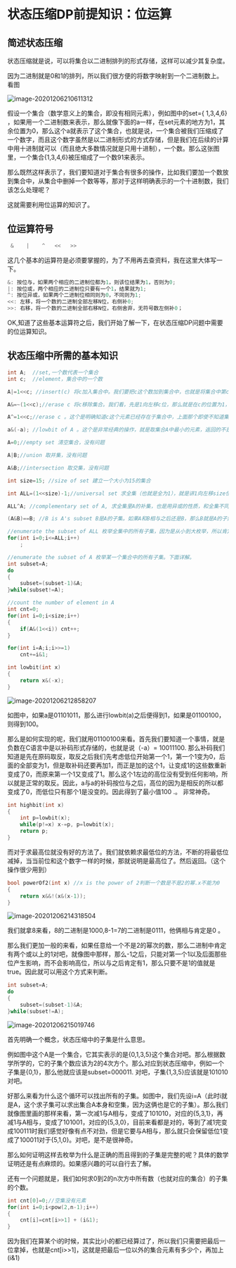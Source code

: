 # 状态压缩DP前提知识：位运算

## 简述状态压缩

状态压缩就是说，可以将集合以二进制排列的形式存储，这样可以减少其复杂度。

因为二进制就是0和1的排列，所以我们很方便的将数字映射到一个二进制数上。看图

![image-20201206210611312](C:\Users\dell\AppData\Roaming\Typora\typora-user-images\image-20201206210611312.png)

假设一个集合（数学意义上的集合，即没有相同元素），例如图中的set={ 1,3,4,6} ，如果用一个二进制数来表示，那么就像下面的a一样，在set元素的地方为1，其余位置为0，那么这个a就表示了这个集合，也就是说，一个集合被我们压缩成了一个数字，而且这个数字虽然是以二进制形式的方式存储，但是我们在后续的计算中用十进制就可以（而且绝大多数情况就是只用十进制），一个数。那么这张图里，一个集合{1,3,4,6}被压缩成了一个数91来表示。

那么既然这样表示了，我们要知道对于集合有很多的操作，比如我们要加一个数放到集合中，从集合中删掉一个数等等，那对于这样明确表示的一个十进制数，我们该怎么处理呢？

这就需要利用位运算的知识了。

## 位运算符号

```c
 &    |    ^   <<   >>
```

这几个基本的运算符是必须要掌握的，为了不用再去查资料，我在这里大体写一下。

```C
&: 按位与，如果两个相应的二进制位都为1，则该位结果为1，否则为0;
|: 按位或，两个相应的二进制位只要有一个1，结果就为1;
^: 按位异或，如果两个二进制位相同则为0，不同则为1;
<<: 左移，将一个数的二进制全部左移N位，右侧补0;
>>: 右移，将一个数的二进制全部右移N位，右侧舍弃，无符号数左侧补0；
```

OK,知道了这些基本运算符之后，我们开始了解一下，在状态压缩DP问题中需要的位运算知识。

## 状态压缩中所需的基本知识

```c
int A;  //set,一个数代表一个集合
int c;	//element，集合中的一个数

A|=1<<c; //insert(c) 将c加入集合中。我们要把c这个数加到集合中，也就是将集合中第c个位置设为1，那么就把1向左移c位，然后与集合A按位或，根据按位或的计算，如果第c位是0，那么正好变为1，如果是1，那么说明原集合中已有c这个元素，不用再加入，而其他位该是1的还是1，该是0的还是0。

A&=~(1<<c);//erase c 将c移除集合。我们看，先是1向左移c位，那么就是在c的位置为1，然后再取反，那么就是除了c的位置，其余都是1，然后再和A按位与，结果就是，其余位置是0的还是0，是1的还是1，但是c的位置是0&1，结果是0，那么就把c去除了。

A^=1<<c;//erase c 。这个是明确知道c这个元素已经存在于集合中，上面那个即使不知道集合中是否存在元素c也依然可以使用。 而这个也更简单了。 异或就是不同为1，相同为0，那么左移了c位之后，两个1相异或就是0了，所以去除。

a&(-a); //lowbit of A 。这个是非常经典的操作，就是取集合A中最小的元素，返回的不是1的位置，而是确切的最小的元素的十进制数。在下面会用图具体解释

A=0;//empty set 清空集合，没有问题

A|B;//union 取并集，没有问题

A&B;//intersection 取交集，没有问题

int size=15; //size of set 建立一个大小为15的集合

int ALL=(1<<size)-1;//universal set 求全集（也就是全为1），就是讲1向左移size位，这时候是第十六位为1，其余位全为0，所以我们再减1，这样就变成了15个1

ALL^A; //complementary set of A, 求全集里A的补集，也是用异或的性质，和全集不同的为1,就是A的补集

(A&B)==B; //B is A's subset B是A的子集。如果A和B相与之后还是B，那么B就是A的子集。

//enumerate the subset of ALL 枚举全集中的所有子集，因为是从小到大枚举，所以肯定可以枚举所有的子集。 
for(int i=0;i<=ALL;i++)
    ;

//enumerate the subset of A 枚举某一个集合中的所有子集。下面详解。
int subset=A;
do
{
    subset=(subset-1)&A;
}while(subset!=A);

//count the number of element in A
int cnt=0;
for(int i=0;i<size;i++)
{
    if(A&(1<<i)) cnt++;
}

for(int i=A;i;i>>=1)
    cnt+=i&1;
```

```c
int lowbit(int x)
{
    return x&(-x);
}
```

![image-20201206212858207](C:\Users\dell\AppData\Roaming\Typora\typora-user-images\image-20201206212858207.png)

如图中，如果a是01101011，那么进行lowbit(a)之后便得到1，如果是01100100，则得到100。

那么是如何实现的呢，我们就用01100100来看。首先我们要知道一个事情，就是负数在C语言中是以补码形式存储的，也就是说（-a）= 10011100. 那么补码我们知道是先在原码取反，取反之后我们先考虑低位开始第一个1，第一个1变为0，后面的全部变为1，但是取补码还要再加1，而正是加的这个1，让变成1的这些数重新变成了0，而原来第一个1又变成了1。那么这个1左边的高位没有受到任何影响，所以就是正常的取反。因此，a与a的补码按位与之后，高位的因为是相反的所以都变成了0，而低位只有那个1是没变的。因此得到了最小值100 .。 非常神奇。



```c
int highbit(int x)
{
    int p=lowbit(x);
    while(p!=x) x-=p, p=lowbit(x);
    return p;
}
```

而对于求最高位就没有好的方法了。我们就依赖求最低位的方法，不断的将最低位减掉，当当前位和这个数字一样的时候，那就说明是最高位了。然后返回。（这个操作很少用到）



```c
bool powerOf2(int x) //x is the power of 2判断一个数是不是2的幂.x不能为0
{
    return x&&!(x&(x-1));
}
```

![image-20201206214318504](C:\Users\dell\AppData\Roaming\Typora\typora-user-images\image-20201206214318504.png)

我们就拿8来看，8的二进制是1000,8-1=7的二进制是0111，他俩相与肯定是0 。

那么我们更加一般的来看，如果任意给一个不是2的幂次的数，那么二进制中肯定有两个或以上的1对吧，就像图中那样，那么-1之后，只能对第一个1以及后面那些位产生影响，而不会影响高位，所以与之后肯定有1，那么只要不是1的值就是true。因此就可以用这个方式来判断。

```c
int subset=A;
do
{
    subset=(subset-1)&A;
}while(subset!=A);
```

![image-20201206215019746](C:\Users\dell\AppData\Roaming\Typora\typora-user-images\image-20201206215019746.png)

首先明确一个概念，状态压缩中的子集是什么意思。

例如图中这个A是一个集合，它其实表示的是{0,1,3,5}这个集合对吧。那么根据数学所学的，它的子集个数应该为2的4次方个。那么对应到状态压缩中，例如一个子集是{0,1}，那么他就应该是subset=000011. 对吧，子集{1,3,5}应该就是101010对吧。

好那么来看为什么这个循环可以找出所有的子集。如图中，我们先设i=A（此时i就是A，这个求子集可以求出集合A本身和空集，因为这俩也是它的子集）。那么我们就像图里画的那样来看，第一次减1与A相与，变成了101010，对应的{5,3,1}，再减1与A相与，变成了101001，对应的{5,3,0}，目前来看都是对的，等到了减1完变成100111时我们感觉好像有点不对劲，但是它要与A相与，那么就只会保留低位1变成了100011对于{5,1,0}。对吧，是不是很神奇。

那么如何证明这样去枚举为什么是正确的而且得到的子集是完整的呢？具体的数学证明还是有点麻烦的。如果感兴趣的可以自行去了解。



还有一个问题就是，我们如何求0到2的n次方中所有数（也就对应的集合）的子集的个数。

```c
int cnt[0]=0;//空集没有元素
for(int i=0;i<pow(2,n-1);i++)
{
    cnt[i]=cnt[i>>1] + (i&1);
}
```

因为我们在算某个i的时候，其实比i小的都已经算过了，所以我们只需要把最后一位拿掉，也就是cnt[i>>1]，这就是把最后一位以外的集合元素有多少个，再加上(i&1) 